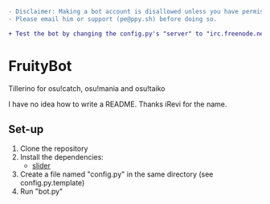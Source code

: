 ```diff
- Disclaimer: Making a bot account is disallowed unless you have permission from peppy. 
- Please email him or support (pe@ppy.sh) before doing so.

+ Test the bot by changing the config.py's "server" to "irc.freenode.net" and using a random name in "botnick"
```


# FruityBot
Tillerino for osu!catch, osu!mania and osu!taiko

I have no idea how to write a README.
Thanks iRevi for the name.


## Set-up
1. Clone the repository
2. Install the dependencies: 
   * [slider](https://github.com/llllllllll/slider)
3. Create a file named "config.py" in the same directory (see config.py.template)
4. Run "bot.py"
